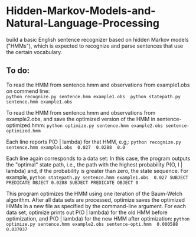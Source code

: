 # Hidden-Markov-Models-and-Natural-Language-Processing

build a basic English sentence recognizer based on hidden Markov models ("HMMs"), which is expected to recognize and parse sentences that use the certain vocabulary.

## To do:
  To read the HMM from sentence.hmm and observations from example1.obs on commend line: <br />
    ```
    python recognize.py sentence.hmm example1.obs 
    python statepath.py sentence.hmm example1.obs
    ```

  To read the HMM from sentence.hmm and observations from example2.obs, and save the optimized version of the HMM in sentence-optimized.hmm:
    ```
    python optimize.py sentence.hmm example2.obs sentence-optimized.hmm
    ```
  
  Each line reports P(O | lambda) for that HMM, e.g,:
    ```
    python recognize.py sentence.hmm example1.obs 
    0.027 
    0.0288 
    0.0
    ```
  
  Each line again corresponds to a data set:  In this case, the program outputs the "optimal" state path, i.e., the path with the highest probability P(O, I | lambda) and, if the probability is greater than zero, the state sequence.  For example,
    ```
    python statepath.py sentence.hmm example1.obs 
    0.027 SUBJECT PREDICATE OBJECT
    0.0288 SUBJECT PREDICATE OBJECT
    0
    ```
  
  This program optimizes the HMM using one iteration of the Baum-Welch algorithm.  After all data sets are processed, optimize saves the optimized HMMs in a new file as specified by the command-line argument.
  For each data set, optimize prints out P(O | lambda) for the old HMM before optimization, and P(O | lambda) for the new HMM after optimization:
    ```
    python optimize.py sentence.hmm example2.obs sentence-opti.hmm 
    0.000588 0.037037
    ```
    
  
